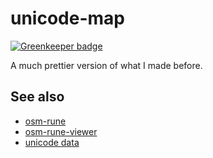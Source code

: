 # unicode-map

[![Greenkeeper badge](https://badges.greenkeeper.io/tmcw/unicode-map.svg)](https://greenkeeper.io/)

A much prettier version of what I made before.

## See also

* [osm-rune](https://github.com/tmcw/osm-rune)
* [osm-rune-viewer](https://github.com/tmcw/osm-rune-viewer)
* [unicode data](http://www.unicode.org/Public/UNIDATA/UnicodeData.txt)
